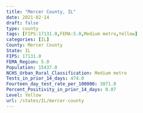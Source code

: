 ```yaml
---
title: "Mercer County, IL"
date: 2021-02-14
draft: false
type: county
tags: [FIPS:17131.0,FEMA:5.0,Medium metro,Yellow]
categories: [IL]
County: Mercer County
State: IL
FIPS: 17131.0
FEMA_Region: 5.0
Population: 15437.0
NCHS_Urban_Rural_Classification: Medium metro
Tests_in_prior_14_days: 474.0
Fourteen_day_test_rate_per_100000: 3071.0
Percent_Positivity_in_prior_14_days: 0.07
Level: Yellow
url: /states/IL/mercer-county
---
```



